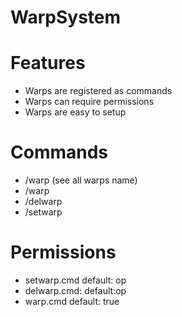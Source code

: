 # WarpSystem

# Features
- Warps are registered as commands
- Warps can require permissions
- Warps are easy to setup

# Commands
- /warp (see all warps name) 
- /warp <warpName>
- /delwarp <warpName>
- /setwarp <warpName>

# Permissions
- setwarp.cmd
   default: op
- delwarp.cmd:
   default:op
- warp.cmd
   default: true
